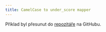 ```yaml
---
title: CamelCase to under_score mapper
---
```


Příklad byl přesunut do [repozitáře](https://github.com/LeanMapper/examples/tree/master/underscore-mapper) na GitHubu.
